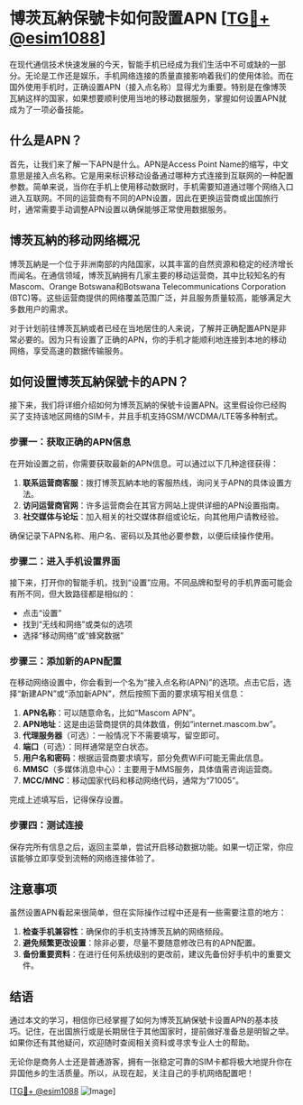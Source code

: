 # 博茨瓦納保號卡如何設置APN [[TG💪+ @esim1088](https://t.me/s/esim1088)]

在现代通信技术快速发展的今天，智能手机已经成为我们生活中不可或缺的一部分。无论是工作还是娱乐，手机网络连接的质量直接影响着我们的使用体验。而在国外使用手机时，正确设置APN（接入点名称）显得尤为重要。特别是在像博茨瓦納这样的国家，如果想要顺利使用当地的移动数据服务，掌握如何设置APN就成为了一项必备技能。

## 什么是APN？

首先，让我们来了解一下APN是什么。APN是Access Point Name的缩写，中文意思是接入点名称。它是用来标识移动设备通过哪种方式连接到互联网的一种配置参数。简单来说，当你在手机上使用移动数据时，手机需要知道通过哪个网络入口进入互联网。不同的运营商有不同的APN设置，因此在更换运营商或出国旅行时，通常需要手动调整APN设置以确保能够正常使用数据服务。

## 博茨瓦納的移动网络概况

博茨瓦納是一个位于非洲南部的内陆国家，以其丰富的自然资源和稳定的经济增长而闻名。在通信领域，博茨瓦納拥有几家主要的移动运营商，其中比较知名的有Mascom、Orange Botswana和Botswana Telecommunications Corporation (BTC)等。这些运营商提供的网络覆盖范围广泛，并且服务质量较高，能够满足大多数用户的需求。

对于计划前往博茨瓦納或者已经在当地居住的人来说，了解并正确配置APN是非常必要的。因为只有设置了正确的APN，你的手机才能顺利地连接到本地的移动网络，享受高速的数据传输服务。

## 如何设置博茨瓦納保號卡的APN？

接下来，我们将详细介绍如何为博茨瓦納的保號卡设置APN。这里假设你已经购买了支持该地区网络的SIM卡，并且手机支持GSM/WCDMA/LTE等多种制式。

### 步骤一：获取正确的APN信息

在开始设置之前，你需要获取最新的APN信息。可以通过以下几种途径获得：

1. **联系运营商客服**：拨打博茨瓦納本地的客服热线，询问关于APN的具体设置方法。
2. **访问运营商官网**：许多运营商会在其官方网站上提供详细的APN设置指南。
3. **社交媒体与论坛**：加入相关的社交媒体群组或论坛，向其他用户请教经验。

确保记录下APN名称、用户名、密码以及其他必要参数，以便后续操作使用。

### 步骤二：进入手机设置界面

接下来，打开你的智能手机，找到“设置”应用。不同品牌和型号的手机界面可能会有所不同，但大致路径都是相似的：

- 点击“设置”
- 找到“无线和网络”或类似的选项
- 选择“移动网络”或“蜂窝数据”

### 步骤三：添加新的APN配置

在移动网络设置中，你会看到一个名为“接入点名称(APN)”的选项。点击它后，选择“新建APN”或“添加新APN”，然后按照下面的要求填写相关信息：

1. **APN名称**：可以随意命名，比如“Mascom APN”。
2. **APN地址**：这是由运营商提供的具体数值，例如“internet.mascom.bw”。
3. **代理服务器**（可选）：一般情况下不需要填写，留空即可。
4. **端口**（可选）：同样通常是空白状态。
5. **用户名和密码**：根据运营商要求填写，部分免费WiFi可能无需此信息。
6. **MMSC**（多媒体消息中心）：主要用于MMS服务，具体值需咨询运营商。
7. **MCC/MNC**：移动国家代码和移动网络代码，通常为“71005”。

完成上述填写后，记得保存设置。

### 步骤四：测试连接

保存完所有信息之后，返回主菜单，尝试开启移动数据功能。如果一切正常，你应该能够立即享受到流畅的网络连接体验了。

## 注意事项

虽然设置APN看起来很简单，但在实际操作过程中还是有一些需要注意的地方：

1. **检查手机兼容性**：确保你的手机支持博茨瓦納的网络频段。
2. **避免频繁更改设置**：除非必要，尽量不要随意修改已有的APN配置。
3. **备份重要资料**：在进行任何系统级别的更改前，建议先备份好手机中的重要文件。

## 结语

通过本文的学习，相信你已经掌握了如何为博茨瓦納保號卡设置APN的基本技巧。记住，在出国旅行或是长期居住于其他国家时，提前做好准备总是明智之举。如果你还有其他疑问，欢迎随时查阅相关资料或寻求专业人士的帮助。

无论你是商务人士还是普通游客，拥有一张稳定可靠的SIM卡都将极大地提升你在异国他乡的生活质量。所以，从现在起，关注自己的手机网络配置吧！

[[TG💪+ @esim1088](https://t.me/s/esim1088) ![Image](https://i.postimg.cc/4NQfJmqS/Snipaste-2025-05-13-00-14-12.png)]